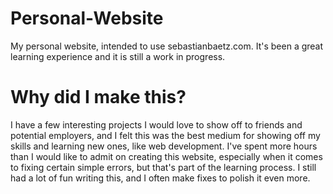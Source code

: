 # Personal-Website
My personal website, intended to use sebastianbaetz.com. It's been a great learning experience and it is still a work in progress.

Why did I make this?
=============

I have a few interesting projects I would love to show off to friends and potential employers, and I felt this was the best medium
for showing off my skills and learning new ones, like web development. I've spent more hours than I would like to admit on creating 
this website, especially when it comes to fixing certain simple errors, but that's part of the learning process. I still had a lot
of fun writing this, and I often make fixes to polish it even more.
